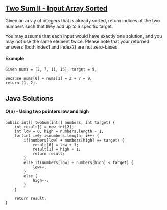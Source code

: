 ## [Two Sum II - Input Array Sorted](https://leetcode.com/problems/two-sum-ii-input-array-is-sorted/description/)

Given an array of integers that is already sorted, return indices of the two numbers such that they add up to a specific target.

You may assume that each input would have exactly one solution, and you may not use the same element twice. 
Please note that your returned answers (both index1 and index2) are not zero-based.

#### Example

```
Given nums = [2, 7, 11, 15], target = 9,

Because nums[0] + nums[1] = 2 + 7 = 9,
return [1, 2].
```

## Java Solutions

#### O(n) - Using two pointers low and high

```
public int[] twoSum(int[] numbers, int target) {
    int result[] = new int[2];
    int low = 0, high = numbers.length - 1;
    for(int i=0; i<numbers.length; i++) {
        if(numbers[low] + numbers[high] == target) {
            result[0] = low + 1;
            result[1] = high + 1;
            return result;
        }
        else if(numbers[low] + numbers[high] < target) {
            low++;
        }
        else {
            high--;
        }
    }

    return result;
}
```